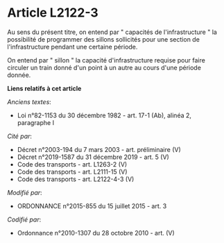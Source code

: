 # Article L2122-3

Au sens du présent titre, on entend par " capacités de l'infrastructure " la possibilité de programmer des sillons sollicités
pour une section de l'infrastructure pendant une certaine période. 

On entend par " sillon " la capacité d'infrastructure requise pour faire circuler un train donné d'un point à un autre au
cours d'une période donnée.

**Liens relatifs à cet article**

_Anciens textes_:

  - Loi n°82-1153 du 30 décembre 1982 - art. 17-1 (Ab), alinéa 2, paragraphe I

_Cité par_:

  - Décret n°2003-194 du 7 mars 2003 - art. préliminaire (V)
  - Décret n°2019-1587 du 31 décembre 2019 - art. 5 (V)
  - Code des transports - art. L1263-2 (V)
  - Code des transports - art. L2111-15 (V)
  - Code des transports - art. L2122-4-3 (V)

_Modifié par_:

  - ORDONNANCE n°2015-855 du 15 juillet 2015 - art. 3

_Codifié par_:

  - Ordonnance n°2010-1307 du 28 octobre 2010 - art. (V)

